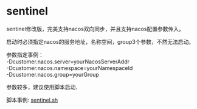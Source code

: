 # sentinel
sentinel修改版，完美支持nacos双向同步，并且支持nacos配置参数传入。

启动时必须指定nacos的服务地址，名称空间，group3个参数，不然无法启动。

参数指定事例：<br>
-Dcustomer.nacos.server=yourNacosServerAddr <br>
-Dcustomer.nacos.namespace=yourNamespaceId<br>
-Dcustomer.nacos.group=yourGroup

参数较多，建议使用脚本启动.

脚本事例:
[sentinel.sh](sentinel.sh)
